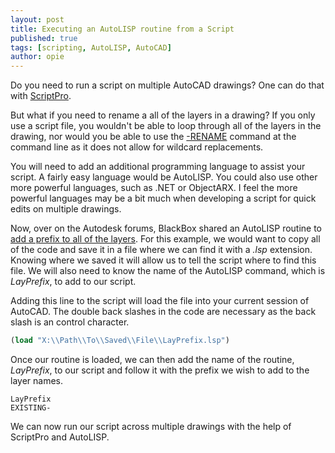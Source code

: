 ```yaml
---
layout: post
title: Executing an AutoLISP routine from a Script
published: true
tags: [scripting, AutoLISP, AutoCAD]
author: opie
---
```

Do you need to run a script on multiple AutoCAD drawings?  One can do that with [ScriptPro](https://knowledge.autodesk.com/support/autocad/downloads/caas/downloads/content/autodesk-customization-conversion-tools.html).

But what if you need to rename a all of the layers in a drawing?  If you only use a script file, you wouldn't be able to loop through all of the layers in the drawing, nor would you be able to use the [-RENAME](http://help.autodesk.com/view/ACD/2016/ENU/?guid=GUID-3C68B0FF-A56F-401E-A58B-6174259252A6) command at the command line as it does not allow for wildcard replacements.

You will need to add an additional programming language to assist your script.  A fairly easy language would be AutoLISP.  You could also use other more powerful languages, such as .NET or ObjectARX. I feel the more powerful languages may be a bit much when developing a script for quick edits on multiple drawings.

Now, over on the Autodesk forums, BlackBox shared an AutoLISP routine to [add a prefix to all of the layers](https://forums.autodesk.com/t5/visual-lisp-autolisp-and-general/batch-rename-layer-lisp-for-autocad-mac/m-p/3876845#M310526).  For this example, we would want to copy all of the code and save it in a file where we can find it with a *.lsp* extension.  Knowing where we saved it will allow us to tell the script where to find this file.  We will also need to know the name of the AutoLISP command, which is *LayPrefix*, to add to our script.

Adding this line to the script will load the file into your current session of AutoCAD. The double back slashes in the code are necessary as the back slash is an control character.

```lisp
(load "X:\\Path\\To\\Saved\\File\\LayPrefix.lsp")
```

Once our routine is loaded, we can then add the name of the routine, *LayPrefix*, to our script and follow it with the prefix we wish to add to the layer names.

```text
LayPrefix
EXISTING-
```

We can now run our script across multiple drawings with the help of ScriptPro and AutoLISP.